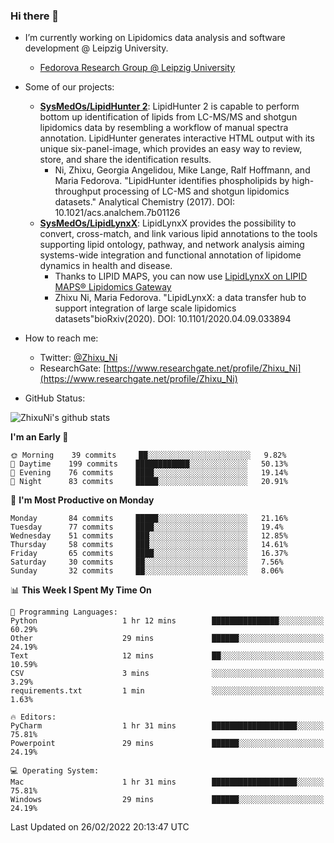 ### Hi there 👋

- I’m currently working on Lipidomics data analysis and software development @ Leipzig University.
  + [Fedorova Research Group @ Leipzig University](https://home.uni-leipzig.de/fedorova/)
- Some of our projects:
  + **[SysMedOs/LipidHunter 2](https://github.com/SysMedOs/lipidhunter)**: LipidHunter 2 is capable to perform bottom up identification of lipids from LC-MS/MS and shotgun lipidomics data by resembling a workflow of manual spectra annotation. LipidHunter generates interactive HTML output with its unique six-panel-image, which provides an easy way to review, store, and share the identification results. 
    * Ni, Zhixu, Georgia Angelidou, Mike Lange, Ralf Hoffmann, and Maria Fedorova. "LipidHunter identifies phospholipids by high-throughput processing of LC-MS and shotgun lipidomics datasets." Analytical Chemistry (2017). DOI: 10.1021/acs.analchem.7b01126
  + **[SysMedOs/LipidLynxX](https://github.com/SysMedOs/LipidLynxX)**: LipidLynxX provides the possibility to convert, cross-match, and link various lipid annotations to the tools supporting lipid ontology, pathway, and network analysis aiming systems-wide integration and functional annotation of lipidome dynamics in health and disease.
    * Thanks to LIPID MAPS, you can now use [LipidLynxX on LIPID MAPS® Lipidomics Gateway](http://lipidmaps.org/lipidlynxx/)
    * Zhixu Ni, Maria Fedorova. "LipidLynxX: a data transfer hub to support integration of large scale lipidomics datasets"bioRxiv(2020). DOI: 10.1101/2020.04.09.033894
- How to reach me:
  + Twitter: [@Zhixu_Ni](https://twitter.com/Zhixu_Ni)
  + ResearchGate: [https://www.researchgate.net/profile/Zhixu_Ni](https://www.researchgate.net/profile/Zhixu_Ni)

- GitHub Status:

![ZhixuNi's github stats](https://github-readme-stats.vercel.app/api?username=ZhixuNi&show_icons=true&hide=issues)

<!--START_SECTION:waka-->
**I'm an Early 🐤** 

```text
🌞 Morning    39 commits     ██░░░░░░░░░░░░░░░░░░░░░░░   9.82% 
🌆 Daytime    199 commits    ████████████░░░░░░░░░░░░░   50.13% 
🌃 Evening    76 commits     ████░░░░░░░░░░░░░░░░░░░░░   19.14% 
🌙 Night      83 commits     █████░░░░░░░░░░░░░░░░░░░░   20.91%

```
📅 **I'm Most Productive on Monday** 

```text
Monday       84 commits     █████░░░░░░░░░░░░░░░░░░░░   21.16% 
Tuesday      77 commits     ████░░░░░░░░░░░░░░░░░░░░░   19.4% 
Wednesday    51 commits     ███░░░░░░░░░░░░░░░░░░░░░░   12.85% 
Thursday     58 commits     ███░░░░░░░░░░░░░░░░░░░░░░   14.61% 
Friday       65 commits     ████░░░░░░░░░░░░░░░░░░░░░   16.37% 
Saturday     30 commits     ██░░░░░░░░░░░░░░░░░░░░░░░   7.56% 
Sunday       32 commits     ██░░░░░░░░░░░░░░░░░░░░░░░   8.06%

```


📊 **This Week I Spent My Time On** 

```text
💬 Programming Languages: 
Python                   1 hr 12 mins        ███████████████░░░░░░░░░░   60.29% 
Other                    29 mins             ██████░░░░░░░░░░░░░░░░░░░   24.19% 
Text                     12 mins             ██░░░░░░░░░░░░░░░░░░░░░░░   10.59% 
CSV                      3 mins              ░░░░░░░░░░░░░░░░░░░░░░░░░   3.29% 
requirements.txt         1 min               ░░░░░░░░░░░░░░░░░░░░░░░░░   1.63%

🔥 Editors: 
PyCharm                  1 hr 31 mins        ███████████████████░░░░░░   75.81% 
Powerpoint               29 mins             ██████░░░░░░░░░░░░░░░░░░░   24.19%

💻 Operating System: 
Mac                      1 hr 31 mins        ███████████████████░░░░░░   75.81% 
Windows                  29 mins             ██████░░░░░░░░░░░░░░░░░░░   24.19%

```


 Last Updated on 26/02/2022 20:13:47 UTC
<!--END_SECTION:waka-->
